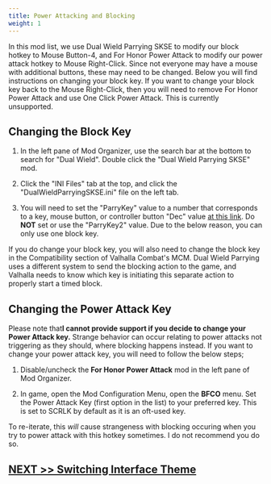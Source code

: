 ```yaml
---
title: Power Attacking and Blocking
weight: 1
---
```

In this mod list, we use Dual Wield Parrying SKSE to modify our block hotkey to Mouse Button-4, and For Honor Power Attack to modify our power attack hotkey to Mouse Right-Click. Since not everyone may have a mouse with additional buttons, these may need to be changed. Below you will find instructions on changing your block key. If you want to change your block key back to the Mouse Right-Click, then you will need to remove For Honor Power Attack and use One Click Power Attack. This is currently unsupported.

## Changing the Block Key

1. In the left pane of Mod Organizer, use the search bar at the bottom to search for "Dual Wield". Double click the "Dual Wield Parrying SKSE" mod.

2. Click the "INI Files" tab at the top, and click the "DualWieldParryingSKSE.ini" file on the left tab.

3. You will need to set the "ParryKey" value to a number that corresponds to a key, mouse button, or controller button "Dec" value [at this link](https://ck.uesp.net/wiki/Input_Script#DXScanCodes). Do **NOT** set or use the "ParryKey2" value. Due to the below reason, you can only use one block key.

If you do change your block key, you will also need to change the block key in the Compatibility section of Valhalla Combat's MCM. Dual Wield Parrying uses a different system to send the blocking action to the game, and Valhalla needs to know which key is initiating this separate action to properly start a timed block.

## Changing the Power Attack Key

Please note that**I cannot provide support if you decide to change your Power Attack key.** Strange behavior can occur relating to power attacks not triggering as they should, where blocking happens instead. If you want to change your power attack key, you will need to follow the below steps;

1. Disable/uncheck the **For Honor Power Attack** mod in the left pane of Mod Organizer.

2. In game, open the Mod Configuration Menu, open the **BFCO** menu. Set the Power Attack Key (first option in the list) to your preferred key. This is set to SCRLK by default as it is an oft-used key.

To re-iterate, this *will* cause strangeness with blocking occuring when you try to power attack with this hotkey sometimes. I do not recommend you do so.

## [NEXT >> Switching Interface Theme](../interfacetheme)
